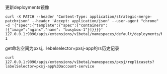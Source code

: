 更新deployments镜像

```
curl -X PATCH --header 'Content-Type: application/strategic-merge-patch+json' --header 'Accept: application/json' --user-agent "chrome" -d '{"spec":{"template":{"spec":{"containers":[{"image":"nginx","name": "busybox-1"}]}}}}' 127.0.0.1:9090/apis/extensions/v1beta1/namespaces/default/deployments/busybox-1
```

get命名空间为pxsj，lebelselector=pxsj-app的rs历史记录

```
curl 127.0.0.1:9090/apis/extensions/v1beta1/namespaces/pxsj/replicasets?labelSelector=pxsj-app%3Daccount-service
```



